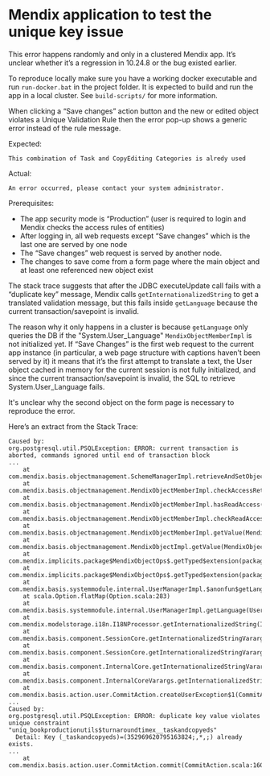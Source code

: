 # Mendix application to test the unique key issue

This error happens randomly and only in a clustered Mendix app. It’s unclear whether it’s a regression in 10.24.8 or the bug existed earlier.

To reproduce locally make sure you have a working docker executable and run `run-docker.bat` in the project folder. It is expected to build and run the app in a local cluster. See `build-scripts/` for more information.

When clicking a “Save changes” action button and the new or edited object violates a Unique Validation Rule then the error pop-up shows a generic error instead of the rule message.

Expected:

`This combination of Task and CopyEditing Categories is alredy used`

Actual:

`An error occurred, please contact your system administrator.`

Prerequisites:

* The app security mode is “Production” (user is required to login and Mendix checks the access rules of entities)
* After logging in, all web requests except “Save changes” which is the last one are served by one node
* The “Save changes” web request is served by another node.
* The changes to save come from a form page where the main object and at least one referenced new object exist

The stack trace suggests that after the JDBC executeUpdate call fails with a “duplicate key” message, Mendix calls `getInternationalizedString` to get a translated validation message, but this fails inside `getLanguage` because the current transaction/savepoint is invalid.

The reason why it only happens in a cluster is because `getLanguage` only queries the DB if the "System.User_Language" `MendixObjectMemberImpl` is not initialized yet. If “Save Changes” is the first web request to the current app instance (in particular, a web page structure with captions haven’t been served by it) it means that it’s the first attempt to translate a text, the User object cached in memory for the current session is not fully initialized, and since the current transaction/savepoint is invalid, the SQL to retrieve System.User_Language fails.

It's unclear why the second object on the form page is necessary to reproduce the error.

Here’s an extract from the Stack Trace:

```
Caused by: 
org.postgresql.util.PSQLException: ERROR: current transaction is aborted, commands ignored until end of transaction block
...
	at com.mendix.basis.objectmanagement.SchemeManagerImpl.retrieveAndSetObjectAccess(SchemeManagerImpl.scala:177)
	at com.mendix.basis.objectmanagement.MendixObjectMemberImpl.checkAccessRetrieved(MendixObjectMemberImpl.java:189)
	at com.mendix.basis.objectmanagement.MendixObjectMemberImpl.hasReadAccess(MendixObjectMemberImpl.java:198)
	at com.mendix.basis.objectmanagement.MendixObjectMemberImpl.checkReadAccess(MendixObjectMemberImpl.java:165)
	at com.mendix.basis.objectmanagement.MendixObjectMemberImpl.getValue(MendixObjectMemberImpl.java:215)
	at com.mendix.basis.objectmanagement.MendixObjectImpl.getValue(MendixObjectImpl.java:275)
	at com.mendix.implicits.package$MendixObjectOps$.getTyped$extension(package.scala:30)
	at com.mendix.implicits.package$MendixObjectOps$.getTyped$extension(package.scala:37)
	at com.mendix.basis.systemmodule.internal.UserManagerImpl.$anonfun$getLanguage$1(UserManagerImpl.scala:20)
	at scala.Option.flatMap(Option.scala:283)
	at com.mendix.basis.systemmodule.internal.UserManagerImpl.getLanguage(UserManagerImpl.scala:20)
	at com.mendix.modelstorage.i18n.I18NProcessor.getInternationalizedString(I18NProcessor.scala:64)
	at com.mendix.basis.component.SessionCore.getInternationalizedStringVarargs(SessionCore.scala:105)
	at com.mendix.basis.component.SessionCore.getInternationalizedStringVarargs$(SessionCore.scala:103)
	at com.mendix.basis.component.InternalCore.getInternationalizedStringVarargs(InternalCore.scala:22)
	at com.mendix.basis.component.InternalCoreVarargs.getInternationalizedString(InternalCoreVarargs.java:41)
	at com.mendix.basis.action.user.CommitAction.createUserException$1(CommitAction.scala:127)
...
Caused by: 
org.postgresql.util.PSQLException: ERROR: duplicate key value violates unique constraint "uniq_bookproductionutils$turnaroundtimex__taskandcopyeds"
  Detail: Key (_taskandcopyeds)=(352969620795163824;,*,;) already exists.
...
	at com.mendix.basis.action.user.CommitAction.commit(CommitAction.scala:160)
```
